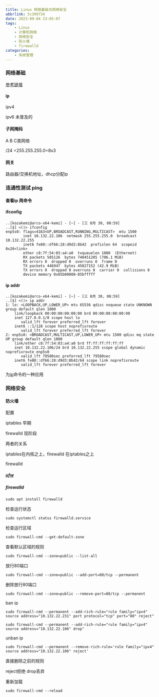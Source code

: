 ```yaml
---
title: Linux 网络基础与网络安全
abbrlink: 5c399734
date: 2023-09-04 23:05:07
tags:
    - Linux
    - 计算机网络
    - 网络安全
    - 防火墙
    - firewalld
categories:
    - 系统管理
---
```

### 网络基础

[参考链接](https://www.runoob.com/w3cnote/summary-of-network.html#_label3)

#### ip 

ipv4

ipv6 未普及的

#### 子网掩码 

A B C类网络

/24 =255.255.255.0=8x3

#### 网关

路由器/交换机地址，dhcp分配ip

### 连通性测试 ping

#### 查看ip 两命令

#### ifconfig

```shell
..[kozakemi@arco-x64-kemi] - [~] - [三 8月 30, 08:59]
..[$] <()> ifconfig 
enp5s0: flags=4163<UP,BROADCAST,RUNNING,MULTICAST>  mtu 1500
        inet 10.132.22.106  netmask 255.255.255.0  broadcast 10.132.22.255
        inet6 fe80::df66:28:d9d3:8b42  prefixlen 64  scopeid 0x20<link>
        ether c8:7f:54:03:a4:a0  txqueuelen 1000  (Ethernet)
        RX packets 585126  bytes 740451285 (706.1 MiB)
        RX errors 0  dropped 0  overruns 0  frame 0
        TX packets 446947  bytes 45027152 (42.9 MiB)
        TX errors 0  dropped 0 overruns 0  carrier 0  collisions 0
        device memory 0x85b00000-85bfffff  
```

#### ip addr

```shell
..[kozakemi@arco-x64-kemi] - [~] - [三 8月 30, 08:59]
..[$] <()> ip addr
1: lo: <LOOPBACK,UP,LOWER_UP> mtu 65536 qdisc noqueue state UNKNOWN group default qlen 1000
    link/loopback 00:00:00:00:00:00 brd 00:00:00:00:00:00
    inet 127.0.0.1/8 scope host lo
       valid_lft forever preferred_lft forever
    inet6 ::1/128 scope host noprefixroute 
       valid_lft forever preferred_lft forever
2: enp5s0: <BROADCAST,MULTICAST,UP,LOWER_UP> mtu 1500 qdisc mq state UP group default qlen 1000
    link/ether c8:7f:54:03:a4:a0 brd ff:ff:ff:ff:ff:ff
    inet 10.132.22.106/24 brd 10.132.22.255 scope global dynamic noprefixroute enp5s0
       valid_lft 79580sec preferred_lft 79580sec
    inet6 fe80::df66:28:d9d3:8b42/64 scope link noprefixroute 
       valid_lft forever preferred_lft forever
```

为[ip](https://www.runoob.com/linux/linux-comm-ip.html)命令的一种应用

### 网络安全

#### 防火墙

配置

iptables 早期

firewalld 现阶段

两者的关系

iptables在内核之上，firewalld 在iptables之上

firewalld 

##### [ufw](https://www.myfreax.com/how-to-setup-a-firewall-with-ufw-on-ubuntu-22-04/#:~:text=%E5%A6%82%E4%BD%95%E5%9C%A8Ubuntu%2022.04%E9%85%8D%E7%BD%AE%E9%98%B2%E7%81%AB%E5%A2%99ufw%201%20%E5%BA%94%E7%94%A8%E9%85%8D%E7%BD%AE%E6%96%87%E4%BB%B6%20%E5%BA%94%E7%94%A8%E7%A8%8B%E5%BA%8F%E9%85%8D%E7%BD%AE%E6%96%87%E4%BB%B6%E6%98%AFINI%E6%A0%BC%E5%BC%8F%E7%9A%84%E6%96%87%E6%9C%AC%E6%96%87%E4%BB%B6%EF%BC%8C%E6%8F%8F%E8%BF%B0%E4%BA%86%E6%9C%8D%E5%8A%A1%E7%9A%84%E9%98%B2%E7%81%AB%E5%A2%99%E8%A7%84%E5%88%99%E3%80%82%20...%202%20%E5%90%AF%E7%94%A8UFW,sudo%20ufw%20disable%20%E7%A6%81%E7%94%A8%E9%98%B2%E7%81%AB%E5%A2%99%E3%80%82%20...%208%20IP%E4%BC%AA%E8%A3%85%20)

##### firewalld

```shell
sudo apt install firewalld
```

检查运行状态

```shell
sudo systemctl status firewalld.service
```

检查运行区域

```shell
sudo firewall-cmd --get-default-zone
```

查看默认区域的规则

```shell
sudo firewall-cmd --zone=public --list-all
```

放行80端口

```shell
sudo firewall-cmd --zone=public --add-port=80/tcp --permanent
```

删除放行80端口

```shell
sudo firewall-cmd --zone=public --remove-port=80/tcp --permanent
```

ban ip

```shell
sudo firewall-cmd --permanent --add-rich-rule="rule family="ipv4" source address="10.132.22.231" port protocol="tcp" port="80" reject"
```

```shell
sudo firewall-cmd --permanent --add-rich-rule="rule family="ipv4" source address="10.132.22.106" drop"
```

unban ip

```shell
sudo firewall-cmd --permanent --remove-rich-rule='rule family="ipv4" source address="10.132.22.106" reject'
```

直接删除之前的规则

reject拒绝 drop丢弃

重新加载

```shell
sudo firewall-cmd --reload
```